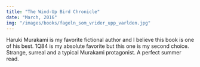 ```yaml
---
title: "The Wind-Up Bird Chronicle"
date: "March, 2016"
img: "/images/books/fageln_som_vrider_upp_varlden.jpg"
---
```

Haruki Murakami is my favorite fictional author and I believe this book is one of his best. 1Q84 is my absolute favorite but this one is my second choice. Strange, surreal and a typical Murakami protagonist. A perfect summer read.